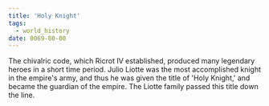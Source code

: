 ```yaml
---
title: 'Holy Knight'
tags:
  - world_history
date: 0069-00-00
---
```

The chivalric code, which Ricrot IV established, produced many legendary heroes in a short time period. Julio Liotte was the most accomplished knight in the empire's army, and thus he was given the title of 'Holy Knight,' and became the guardian of the empire. The Liotte family passed this title down the line.